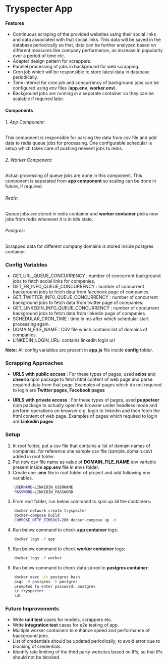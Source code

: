# Tryspecter App

#### Features
* Continuous scraping of the provided websites using their social links and data associated with that social links. This data will be saved in the database periodically so that, data can be further analyzed based on different measures like company performance, an increase in popularity over a period of time etc.
* Adapter design pattern for scrappers.
* Parallel processing of jobs in background for web scrapping.
* Cron job which will be responsible to store latest data in database periodically.
* Time interval for cron job and concurrency of background jobs can be configured using env files (**app.env**, **worker.env**).
* Background jobs are running in a separate container so they can be scalable if required later.

#### Components
###### 1. App Component:
This component is responsible for parsing the data from csv file and add data to redis queue jobs for processing. One configurable schedular is setup which takes care of pushing relevent jobs to redis.
###### 2. Worker Component:
Actual processing of queue jobs are done in this component. This component is separated from **app component** so scaling can be done in future, if required.
###### Redis:
Queue jobs are stored in redis container and **worker container** picks new jobs from redis whenever it is in idle state.
###### Postgres:
Scrapped data for different company domains is stored inside postgres container.

### Config Variables
* GET_URL_QUEUE_CONCURRENCY : number of concurrent background jobs to fetch social links for companies.
* GET_FB_INFO_QUEUE_CONCURRENCY : number of concurrent background jobs to fetch data from facebook page of companies.
* GET_TWITTER_INFO_QUEUE_CONCURRENCY : number of concurrent background jobs to fetch data from twitter page of companies.
* GET_LINKEDIN_INFO_QUEUE_CONCURRENCY : number of concurrent background jobs to fetch data from linkedin page of companies.
* SCHEDULAR_CRON_TIME : time in ms after which schedular start processing again.
* DOMAIN_FILE_NAME : CSV file which contains list of domains of companies.
* LINKEDIN_LOGIN_URL: contains linkedin login url

**Note:** All config variables are present in **app.js** file inside **config** folder.

### Scrapping Approaches
* **URLS with public access** : For these types of pages, used **axios** and **cheerio** npm package to fetch html content of web page and parse required data from that page. Examples of pages which do not required to login are **Twitter pages**, **Facebook pages**

* **URLS with private access** : For these types of pages, used **puppeteer** npm package to actually open the browser under headless mode and perform operations on browser e.g. login to linkedin and then fetch the html content of web page. Examples of pages which required to login are **Linkedin pages**

### Setup

1. In root folder, put a csv file that contains a list of domain names of companies, for reference one sample csv file (sample_domain.csv) added in root folder.
2. Put new csv file name as value of **DOMAIN_FILE_NAME** env variable present inside **app.env** file in envs folder.
3. Create one **.env** file in root folder of project and add following env variables.
```sh
    USERNAME=LINKEDIN_USERNAME
    PASSWORD=LINKEDIN_PASSWORD
```
3. From root folder, run below command to spin up all the containers:

```sh
    docker network create tryspecter
    docker-compose build
    COMPOSE_HTTP_TIMEOUT=200 docker-compose up -d
```

4. Run below command to check **app container** logs:
```sh
    docker logs -f app
```
5. Run below command to check **worker container** logs:
```sh
    docker logs -f worker
```
6. Run below command to check data stored in **postgres container**:
```sh
    docker exec -it postgres bash
    psql -U postgres -h postgres
    prompted to enter password: postgres
    \c tryspecter
    \dt
```

### Future Improvements
* Write **unit test** cases for models, scrappers etc.
* Write **integration test** cases for e2e testing of app.
* Multiple worker containers to enhance speed and performance of background jobs.
* List of credentials should be updated periodically, to avoid error due to blocking of credentials.
* Identify rate limiting of the third party websites based on IPs, so that IPs should not be blocked.